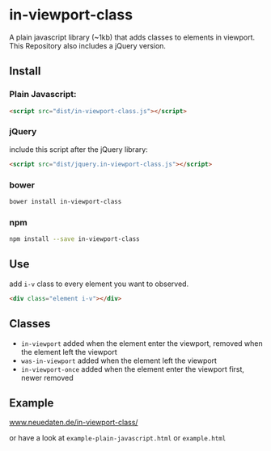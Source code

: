 # in-viewport-class
A plain javascript library (~1kb) that adds classes to elements in viewport.
This Repository also includes a jQuery version.

## Install

### Plain Javascript:

```html
<script src="dist/in-viewport-class.js"></script>
```

### jQuery

include this script after the jQuery library:

```html
<script src="dist/jquery.in-viewport-class.js"></script>
```

### bower

```bash
bower install in-viewport-class
```

### npm
```bash
npm install --save in-viewport-class
```


## Use
add `i-v` class to every element you want to observed.

```html
<div class="element i-v"></div>
```

## Classes

- `in-viewport` added when the element enter the viewport, removed when the element left the viewport
- `was-in-viewport` added when the element left the viewport
- `in-viewport-once` added when the element enter the viewport first, newer removed

## Example

www.neuedaten.de/in-viewport-class/

or have a look at `example-plain-javascript.html` or `example.html`
